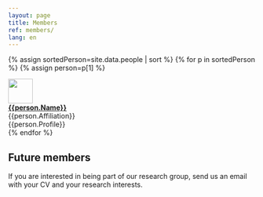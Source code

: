 ```yaml
---
layout: page
title: Members 
ref: members/
lang: en
---
```


{% assign sortedPerson=site.data.people | sort %}
{% for p in sortedPerson %}
{% assign person=p[1] %}

<div class="row">
	<div class="col-md-2"> <img class="img-circle" src="{{site.baseurl}}/assets/{{person.pictureFileStem}}.jpg" width="50"> </div>
		<div class="col-md-3"> <a href="{{person.url}}"> <strong>{{person.Name}}</strong></a> </div> 
		<div class="col-md-4">{{person.Affiliation}}</div>
		<div class="col-md-5" width="100">{{person.Profile}}</div>
	</div>
	{% endfor %}



## Future members
If you are interested in being part of our research group, send us an email with your CV and your research interests.

